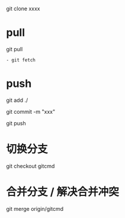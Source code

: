 git clone xxxx

# pull
git pull

    - git fetch

# push
git add ./

git commit -m "xxx"

git push

# 切换分支
git checkout gitcmd


# 合并分支 / 解决合并冲突
git merge origin/gitcmd
